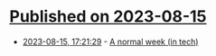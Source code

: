 # [Published on 2023-08-15](index.md)

* [2023-08-15, 17:21:29](https://lobste.rs/s/pa5irc/normal_week_tech) - [A normal week (in tech)](https://blog.ignaciobrasca.com/work/2023/05/01/a-normal-week.html)
